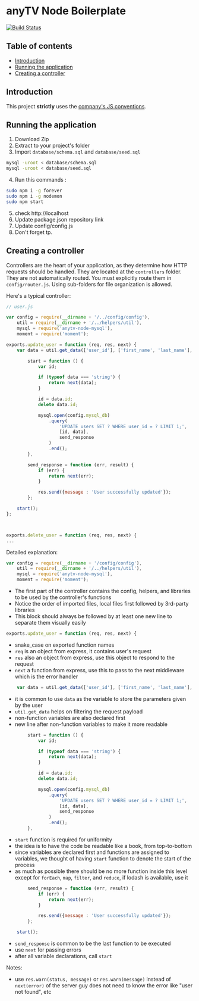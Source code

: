 anyTV Node Boilerplate
=====

[![Build Status](https://travis-ci.org/anyTV/anytv-node-boilerplate.svg?branch=master)](https://travis-ci.org/anyTV/anytv-node-boilerplate)

Table of contents
-----
- [Introduction](#introduction)
- [Running the application](#running-the-application)
- [Creating a controller](#creating-a-controller)

Introduction
-----
This project **strictly** uses the [company's JS conventions](https://github.com/anyTV/JS-conventions).

Running the application
-----

1. Download Zip
2. Extract to your project's folder
3. Import `database/schema.sql` and `database/seed.sql`
  ```sh
  mysql -uroot < database/schema.sql
  mysql -uroot < database/seed.sql
  ```

4. Run this commands :
  ```sh
  sudo npm i -g forever
  sudo npm i -g nodemon
  sudo npm start
  ```

5. check http://localhost
6. Update package.json repository link
7. Update config/config.js
8. Don't forget tp.


Creating a controller
-----

Controllers are the heart of your application, as they determine how HTTP requests should be handled. They are located at the `controllers` folder. They are not automatically routed. You must explicitly route them in `config/router.js`. Using sub-folders for file organization is allowed.

Here's a typical controller:

```javascript
// user.js

var config = require(__dirname + '/../config/config'),
	util = require(__dirname + '/../helpers/util'),
	mysql = require('anytv-node-mysql'),
	moment = require('moment');

exports.update_user = function (req, res, next) {
	var data = util.get_data(['user_id'], ['first_name', 'last_name'], req.body),

		start = function () {
			var id;

			if (typeof data === 'string') {
				return next(data);
			}

			id = data.id;
			delete data.id;

			mysql.open(config.mysql_db)
				.query(
					'UPDATE users SET ? WHERE user_id = ? LIMIT 1;',
					[id, data],
					send_response
				)
				.end();
		},

		send_response = function (err, result) {
			if (err) {
				return next(err);
			}

			res.send({message : 'User successfully updated'});
		};

	start();
};



exports.delete_user = function (req, res, next) {
...
```

Detailed explanation:

```javascript
var config = require(__dirname + '/config/config'),
	util = require(__dirname + '/../helpers/util'),
	mysql = require('anytv-node-mysql'),
	moment = require('moment');

```

- The first part of the controller contains the config, helpers, and libraries to be used by the controller's functions
- Notice the order of imported files, local files first followed by 3rd-party libraries
- This block should always be followed by at least one new line to separate them visually easily



```javascript
exports.update_user = function (req, res, next) {
```

- snake_case on exported function names
- `req` is an object from express, it contains user's request
- `res` also an object from express, use this object to respond to the request
- `next` a function from express, use this to pass to the next middleware which is the error handler


```javascript
	var data = util.get_data(['user_id'], ['first_name', 'last_name'], req.body),
```

- it is common to use `data` as the variable to store the parameters given by the user
- `util.get_data` helps on filtering the request payload
- non-function variables are also declared first
- new line after non-function variables to make it more readable

```javascript
		start = function () {
			var id;

			if (typeof data === 'string') {
				return next(data);
			}

			id = data.id;
			delete data.id;

			mysql.open(config.mysql_db)
				.query(
					'UPDATE users SET ? WHERE user_id = ? LIMIT 1;',
					[id, data],
					send_response
				)
				.end();
		},
```

- `start` function is required for uniformity
- the idea is to have the code be readable like a book, from top-to-bottom
- since variables are declared first and functions are assigned to variables, we thought of having `start` function to denote the start of the process
- as much as possible there should be no more function inside this level except for `forEach`, `map`, `filter`, and `reduce`, if lodash is available, use it

```javascript
		send_response = function (err, result) {
			if (err) {
				return next(err);
			}

			res.send({message : 'User successfully updated'});
		};

	start();
```

- `send_response` is common to be the last function to be executed
- use `next` for passing errors
- after all variable declarations, call `start`

Notes:
- use `res.warn(status, message)` or `res.warn(message)`  instead of `next(error)` of the server guy does not need to know the error like "user not found", etc
